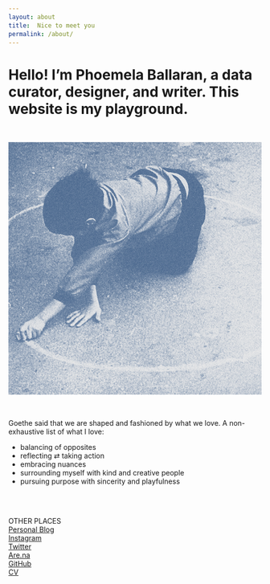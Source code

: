 ```yaml
---
layout: about
title:  Nice to meet you
permalink: /about/
---
```

<h1>Hello! I’m Phoemela Ballaran, a data curator, designer, and writer. This website is my playground.</h1>
<br>
<p align="center"><img class="vertical" src="https://raw.githubusercontent.com/phoemelaballaran/imagedb/main/about/play.png"/></p>
<br>
<p>Goethe said that we are shaped and fashioned by what we love. A non-exhaustive list of what I love:</p>
<ul>
  <li>balancing of opposites</li>
  <li>reflecting ⇄ taking action</li>
  <li>embracing nuances</li>
  <li>surrounding myself with kind and creative people</li>
  <li>pursuing purpose with sincerity and playfulness</li>
</ul>
<br>
<br>
<p>
OTHER PLACES
<br><a href="https://comoballar.github.io" target="_blank">Personal Blog</a>
<br><a href="https://www.instagram.com/phoemelaballaran/" target="_blank">Instagram</a>
<br><a href="https://twitter.com/phoemela__" target="_blank">Twitter</a>
<br><a href="https://are.na/phoemela-ballaran" target="_blank">Are.na</a>
<br><a href="https://github.com/phoemelaballaran" target="_blank">GitHub</a>
<br><a href="https://read.cv/phoemelaballaran" target="_blank">CV</a>
<br><br>
